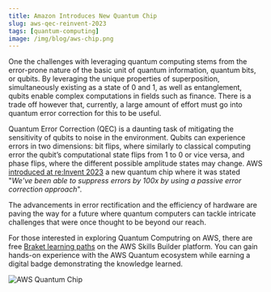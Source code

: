 ```yaml
---
title: Amazon Introduces New Quantum Chip
slug: aws-qec-reinvent-2023
tags: [quantum-computing]
image: /img/blog/aws-chip.png
---
```


One the challenges with leveraging quantum computing stems from the error-prone nature of the basic unit of quantum information, quantum bits, or qubits. By leveraging the unique properties of superposition, simultaneously existing as a state of 0 and 1, as well as entanglement, qubits enable complex computations in fields such as finance. There is a trade off however that, currently, a large amount of effort must go into quantum error correction for this to be useful.<!-- truncate -->

Quantum Error Correction (QEC) is a daunting task of mitigating the sensitivity of qubits to noise in the environment. Qubits can experience errors in two dimensions: bit flips, where similarly to classical computing error the qubit’s computational state flips from 1 to 0 or vice versa, and phase flips, where the different possible amplitude states may change. AWS [introduced at re:Invent 2023](https://www.forbes.com/sites/craigsmith/2023/11/28/amazon-introduces-new-quantum-chip-to-reduce-errors) a new quantum chip where it was stated "<i>We've been able to suppress errors by 100x by using a passive error correction approach</i>".

The advancements in error rectification and the efficiency of hardware are paving the way for a future where quantum computers can tackle intricate challenges that were once thought to be beyond our reach.

For those interested in exploring Quantum Computring on AWS, there are free [Braket learning paths](https://explore.skillbuilder.aws/learn/public/learning_plan/view/1986/amazon-braket-badge-knowledge-badge-readiness-path) on the AWS Skills Builder platform. You can gain hands-on experience with the AWS Quantum ecosystem while earning a digital badge demonstrating the knowledge learned.

![AWS Quantum Chip](/img/blog/aws-chip.png)